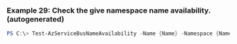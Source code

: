 
### Example 29: Check the give namespace name availability. (autogenerated)
```powershell
PS C:\> Test-AzServiceBusNameAvailability -Name {Name} -Namespace {Namespace} -Queue {Queue} -ResourceGroupName MyResourceGroup


